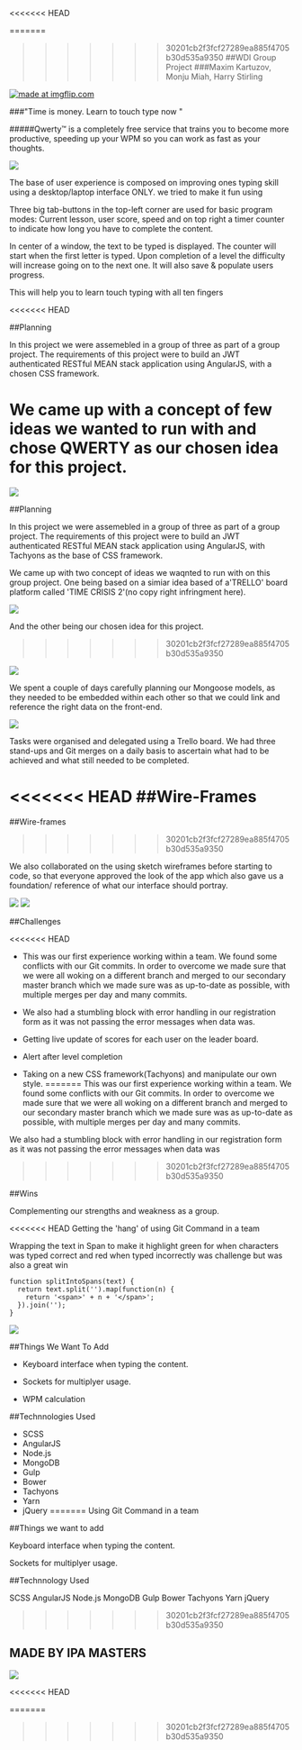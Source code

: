 <<<<<<< HEAD

=======
>>>>>>> 30201cb2f3fcf27289ea885f4705b30d535a9350
##WDI Group Project
###Maxim Kartuzov, Monju Miah, Harry Stirling

<a href="https://imgflip.com/gif/1p9kg4"><img src="https://i.imgflip.com/1p9kg4.gif" title="made at imgflip.com"/></a>

###"Time is money. Learn to touch type now "

#####Qwerty™  is a completely free service that trains you to become more productive, speeding up your WPM so you can work as fast as your thoughts.


<img src="/Users/MonjuMiah/Desktop/Group Project/Home.png">

The base of user experience is composed on improving ones typing skill using a desktop/laptop interface ONLY. we tried to make it fun using

Three big tab-buttons in the top-left corner are used for basic program modes: Current lesson, user score, speed and on top right a timer counter to indicate how long you have to complete the content.

In center of a window, the text to be typed is displayed. The counter will start when the first letter is typed. Upon completion of a level the  difficulty will increase going on to the next one. It will also save & populate users progress.

This will help you to learn touch typing with all ten fingers


<<<<<<< HEAD

##Planning

In this project we were assemebled in a group of three as part of a  group project. The requirements of this project were to build an JWT authenticated RESTful MEAN stack application using AngularJS, with a chosen CSS framework.

We came up with a concept of few ideas we wanted to run with and chose QWERTY as our chosen idea for this project. 
=======
<img src='/Users/MonjuMiah/Desktop/Group Project/Screen Shot 2017-05-18 at 16.15.18.png'>


##Planning

In this project we were assemebled in a group of three as part of a  group project. The requirements of this project were to build an JWT authenticated RESTful MEAN stack application using AngularJS, with Tachyons as the base of CSS framework.

We came up with two concept of ideas we waqnted to run with on this group project. One being based on a simiar idea based  of a'TRELLO' board platform called 'TIME CRISIS 2'(no copy right infringment here).


<img src='/Users/MonjuMiah/Desktop/Group Project/timeCrisis.jpg'>




And the other being our chosen idea for this project. 
>>>>>>> 30201cb2f3fcf27289ea885f4705b30d535a9350

<img src='/Users/MonjuMiah/Desktop/Group Project/QWERTYA.jpg'>

We spent a couple of days carefully planning our Mongoose models, as they needed to be embedded within each other so that we could link and reference the right data on the front-end.



<img src='/Users/MonjuMiah/Desktop/Screen Shot 2017-05-18 at 15.33.42.png'>

Tasks were organised and delegated using a Trello board. We had three stand-ups and Git merges  on a daily basis to ascertain what had to be achieved and what still needed to be completed.


<<<<<<< HEAD
##Wire-Frames 
=======
##Wire-frames 
>>>>>>> 30201cb2f3fcf27289ea885f4705b30d535a9350

We also collaborated on the using sketch wireframes before starting to code, so that everyone approved the look of the app which also gave us a foundation/ reference of what our interface should portray.


<img src='/Users/MonjuMiah/Desktop/Group Project/Login.png'>

<img src='/Users/MonjuMiah/Desktop/Group Project/Register.png'>


##Challenges

<<<<<<< HEAD
* This was our first experience working within a team. We found some conflicts with our Git commits. In order to overcome we made sure that we were all woking on a different branch and merged to our secondary master branch which we made sure was as up-to-date as possible, with multiple merges per day and many commits.

* We also had a stumbling block with error handling in our registration form as it was not passing the error messages when data was.

* Getting live update of scores for each user on the leader board.

* Alert after level completion

* Taking on a new CSS framework(Tachyons) and manipulate our own style.
=======
This was our first experience working within a team. We found some conflicts with our Git commits. In order to overcome we made sure that we were all woking on a different branch and merged to our secondary master branch which we made sure was as up-to-date as possible, with multiple merges per day and many commits.

We also had a stumbling block with error handling in our registration form as it was not passing the error messages when data was 
>>>>>>> 30201cb2f3fcf27289ea885f4705b30d535a9350

##Wins 

Complementing our strengths and weakness as a group. 

<<<<<<< HEAD
Getting the 'hang' of using Git Command in a team

Wrapping the text in Span to make it highlight green for when characters was typed correct and red when typed incorrectly was challenge but was also a great win

```
function splitIntoSpans(text) {
  return text.split('').map(function(n) {
    return '<span>' + n + '</span>';
  }).join('');
}
```

<img src='/Users/MonjuMiah/Desktop/Group Project/Screen Shot 2017-05-18 at 16.15.18.png'>




##Things We Want To Add

* Keyboard interface when typing the content.

* Sockets for multiplyer usage.

* WPM calculation 

##Technnologies Used

* SCSS
* AngularJS
* Node.js
* MongoDB
* Gulp
* Bower
* Tachyons
* Yarn
* jQuery
=======
Using Git Command in a team

##Things we want to add

Keyboard interface when typing the content.

Sockets for multiplyer usage.

##Technnology Used

SCSS
AngularJS
Node.js
MongoDB
Gulp
Bower
Tachyons
Yarn
jQuery
>>>>>>> 30201cb2f3fcf27289ea885f4705b30d535a9350

## MADE BY IPA MASTERS

<img src='/Users/MonjuMiah/Desktop/Group Project/TeamPhoto.jpg'>

<<<<<<< HEAD

=======
>>>>>>> 30201cb2f3fcf27289ea885f4705b30d535a9350
